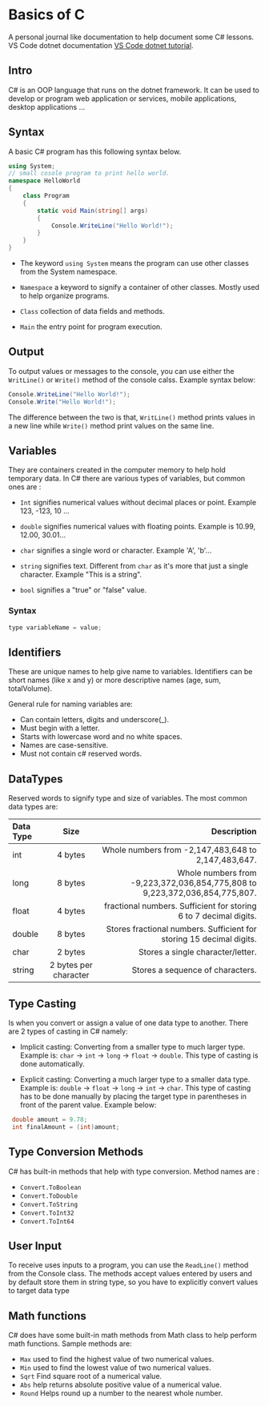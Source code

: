 # Basics of C #

A personal journal like documentation to help document some C# lessons.
VS Code dotnet documentation [VS Code dotnet tutorial](https://docs.microsoft.com/en-us/dotnet/core/tutorials/library-with-visual-studio-code?pivots=dotnet-6-0).

## Intro ##

C# is an OOP language that runs on the dotnet framework. It can be used to develop or program web application or services, mobile applications, desktop applications ...

## Syntax ##

A basic C# program has this following syntax below.

~~~ C#
using System;
// small cosole program to print hello world.
namespace HelloWorld
{
    class Program
    {
        static void Main(string[] args)
        {
            Console.WriteLine("Hello World!");
        }
    }
}
~~~

- The keyword <code>using System</code> means the program can use other classes from the System namespace.

- <code>Namespace</code> a keyword to signify a container of other classes. Mostly used to help organize programs.

- <code>Class</code> collection of data fields and methods.

- <code>Main</code> the entry point for program execution.

## Output ##

To output values or messages to the console, you can use either the <code>WritLine()</code> or <code>Write()</code> method of the console calss. Example syntax below:

~~~ c#
Console.WriteLine("Hello World!");
Console.Write("Hello World!");
~~~

The difference between the two is that, <code>WritLine()</code> method prints values in a new line while <code>Write()</code> method print values on the same line.

## Variables ##

They are containers created in the computer memory to help hold temporary data. In C# there are various types of variables, but common ones are :

- <code>Int</code> signifies numerical values without decimal places or point. Example 123, -123, 10 ...

- <code>double</code> signifies numerical values with floating points. Example is 10.99, 12.00, 30.01…

- <code>char</code> signifies a single word or character. Example 'A', 'b'...

- <code>string</code> signifies text. Different from <code>char</code> as it's more that just a single character. Example "This is a string".

- <code>bool</code> signifies a "true" or "false" value.

### Syntax ##

~~~c#
type variableName = value;
~~~

## Identifiers ##

These are unique names to help give name to variables. Identifiers can be short names (like x and y) or more descriptive names (age, sum, totalVolume).

General rule for naming variables are:

- Can contain letters, digits and underscore(_).
- Must begin with a letter.
- Starts with lowercase word and no white spaces.
- Names are case-sensitive.
- Must not contain c# reserved words.

## DataTypes ##

Reserved words to signify type and size of variables. The most common data types are:

| Data Type   | Size        | Description     |
| :---        |    :----:   |          ---: |
| int      | 4 bytes       | Whole numbers from -2,147,483,648 to 2,147,483,647.  |
| long   | 8 bytes        | Whole numbers from -9,223,372,036,854,775,808 to 9,223,372,036,854,775,807.      |
| float   | 4 bytes        | fractional numbers. Sufficient for storing 6 to 7 decimal digits.     |
| double   | 8 bytes        | Stores fractional numbers. Sufficient for storing 15 decimal digits.      |
| char   | 2 bytes        | Stores a single character/letter.  |
| string   | 2 bytes per character        | Stores a sequence of characters.      |

## Type Casting ##

Is when you convert or assign a value of one data type to another. There are 2 types of casting in C# namely:

- Implicit casting: Converting from a smaller type to much larger type. Example is: <code>char</code> → <code>int</code> → <code>long</code> → <code>float</code> → <code>double</code>. This type of casting is done automatically.

- Explicit casting: Converting a much larger type to a smaller data type. Example is: <code>double</code> → <code>float</code> → <code>long</code> → <code>int</code> → <code>char</code>. This type of casting has to be done manually by placing the target type in parentheses in front of the parent value. Example below:

~~~c#
 double amount = 9.78;
 int finalAmount = (int)amount;
~~~

## Type Conversion Methods ##

C# has built-in methods that help with type conversion. Method names are :

- <code>Convert.ToBoolean</code>
- <code>Convert.ToDouble</code>
- <code>Convert.ToString</code>
- <code>Convert.ToInt32</code>
- <code>Convert.ToInt64</code>

## User Input ##

To receive uses inputs to a program, you can use the <code>ReadLine()</code> method from the Console class. The methods accept values entered by users and by default store them in string type, so you have to explicitly convert values to target data type

## Math functions ##

C# does have some built-in math methods from Math class to help perform math functions. Sample methods are:

- <code>Max</code> used to find the highest value of two numerical values.
- <code>Min</code> used to find the lowest value of two numerical values.
- <code>Sqrt</code> Find square root of a numerical value.
- <code>Abs</code> help returns absolute positive value of a numerical value.
- <code>Round</code> Helps round up a number to the nearest whole number.
